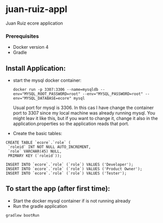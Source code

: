 # juan-ruiz-appl
 Juan Ruiz ecore application

### Prerequisites 
 - Docker version 4
 - Gradle

## Install Application:
 - start the mysql docker container:
   ```
   docker run -p 3307:3306 --name=mysqldb --env="MYSQL_ROOT_PASSWORD=root" --env="MYSQL_PASSWORD=root" --env="MYSQL_DATABASE=ecore" mysql
   ``` 
   Usual port for mysql is 3306. In this cas I have change the container port to 3307 since my local machine was already running mysql. You might leav it like this, but if you want to change it, change it also in the application.properties so the application reads that port.

 - Create the basic tables:
 ```
CREATE TABLE `ecore`.`role` (
  `roleid` INT NOT NULL AUTO_INCREMENT,
  `role` VARCHAR(45) NULL,
  PRIMARY KEY (`roleid`));

INSERT INTO `ecore`.`role` (`role`) VALUES ('Developer');
INSERT INTO `ecore`.`role` (`role`) VALUES ('Product Owner');
INSERT INTO `ecore`.`role` (`role`) VALUES ('Tester');
 ```
   
## To start the app (after first time):
 - Start the docker mysql container if is not running already
 - Run the gradle application
 ```
 gradlew bootRun
 ```

